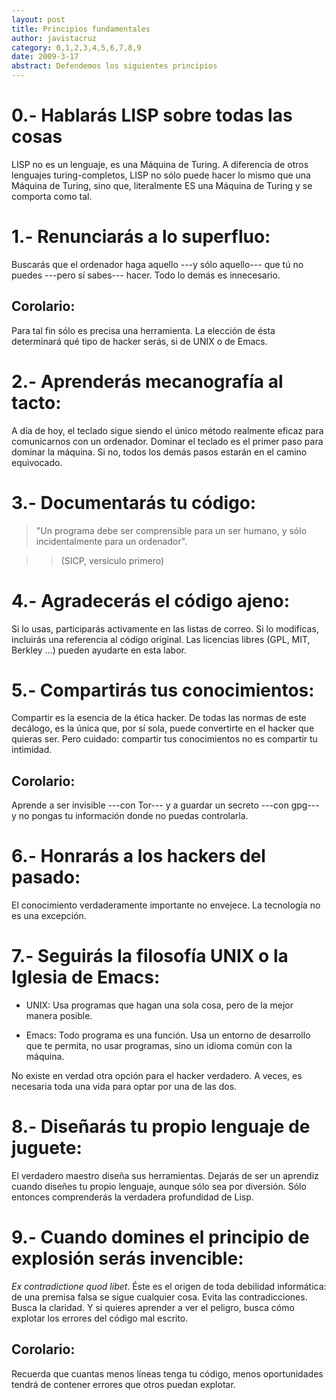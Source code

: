 ```yaml
---
layout: post
title: Principios fundamentales
author: javistacruz
category: 0,1,2,3,4,5,6,7,8,9
date: 2009-3-17
abstract: Defendemos los siguientes principios
---
```

0.- Hablarás LISP sobre todas las cosas
=======================================

LISP no es un lenguaje, es una Máquina de Turing. A diferencia de otros lenguajes turing-completos, LISP no sólo puede hacer lo mismo que una Máquina de Turing, sino que, literalmente ES una Máquina de Turing y se comporta como tal.

1.- Renunciarás a lo superfluo:
===============================
Buscarás que el ordenador haga aquello ---y sólo aquello--- que tú no puedes ---pero sí sabes--- hacer. Todo lo demás es innecesario.

Corolario:
----------

Para tal fin sólo es precisa una herramienta. La elección de ésta determinará qué tipo de hacker serás, si de UNIX o de Emacs.

2.- Aprenderás mecanografía al tacto:
=====================================

A día de hoy, el teclado sigue siendo el único método realmente eficaz para comunicarnos con un ordenador. Dominar el teclado es el primer paso para dominar la máquina. Si no, todos los demás pasos estarán en el camino equivocado.

3.- Documentarás tu código:
===========================

> "Un programa debe ser comprensible para un ser humano, y sólo incidentalmente para un ordenador".

>> (SICP, versículo primero)

4.- Agradecerás el código ajeno:
================================

Si lo usas, participarás activamente en las listas de correo. Si lo modificas, incluirás una referencia al código original. Las licencias libres (GPL, MIT, Berkley ...) pueden ayudarte en esta labor.

5.- Compartirás tus conocimientos:
==================================

Compartir es la esencia de la ética hacker. De todas las normas de este decálogo, es la única que, por sí sola, puede convertirte en el hacker que quieras ser. Pero cuidado: compartir tus conocimientos no es compartir tu intimidad.

Corolario:
----------

Aprende a ser invisible ---con Tor--- y a guardar un secreto ---con gpg--- y no pongas tu información donde no puedas controlarla.

6.- Honrarás a los hackers del pasado:
======================================

El conocimiento verdaderamente importante no envejece. La tecnología no es una excepción.

7.- Seguirás la filosofía UNIX o la Iglesia de Emacs:
=====================================================

- UNIX: Usa programas que hagan una sola cosa, pero de la mejor manera posible.

- Emacs: Todo programa es una función. Usa un entorno de desarrollo que te permita, no usar programas, sino un idioma común con la máquina.

No existe en verdad otra opción para el hacker verdadero. A veces, es necesaria toda una vida para optar por una de las dos.

8.- Diseñarás tu propio lenguaje de juguete:
============================================

El verdadero maestro diseña sus herramientas. Dejarás de ser un aprendiz cuando diseñes tu propio lenguaje, aunque sólo sea por diversión. Sólo entonces comprenderás la verdadera profundidad de Lisp.

9.- Cuando domines el principio de explosión serás invencible:
===============================================================

*Ex contradictione quod libet*. Éste es el origen de toda debilidad informática: de una premisa falsa se sigue cualquier cosa. Evita las contradicciones. Busca la claridad. Y si quieres aprender a ver el peligro, busca cómo explotar los errores del código mal escrito.

Corolario:
----------
Recuerda que cuantas menos líneas tenga tu código, menos oportunidades tendrá de contener errores que otros puedan explotar.
